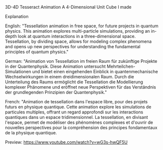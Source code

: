 3D-4D Tesseract Animation 
A 4-Dimensional Unit Cube I made

Explanation

English:
"Tessellation animation in free space, for future projects in quantum physics. This animation explores multi-particle simulations, providing an in-depth look at quantum interactions in a three-dimensional space. Tessellation, by dividing space, allows for modeling complex phenomena and opens up new perspectives for understanding the fundamental principles of quantum physics."

German:
"Animation von Tessellation im freien Raum für zukünftige Projekte in der Quantenphysik. Diese Animation untersucht Mehrteilchen-Simulationen und bietet einen eingehenden Einblick in quantenmechanische Wechselwirkungen in einem dreidimensionalen Raum. Durch die Unterteilung des Raums ermöglicht die Tessellation die Modellierung komplexer Phänomene und eröffnet neue Perspektiven für das Verständnis der grundlegenden Prinzipien der Quantenphysik."

French:
"Animation de tessellation dans l'espace libre, pour des projets futurs en physique quantique. Cette animation explore les simulations de particules multiples, offrant un regard approfondi sur les interactions quantiques dans un espace tridimensionnel. La tessellation, en divisant l'espace, permet de modéliser des phénomènes complexes et d'ouvrir de nouvelles perspectives pour la compréhension des principes fondamentaux de la physique quantique.

Preview:
https://www.youtube.com/watch?v=wG3s-hwQF5U

